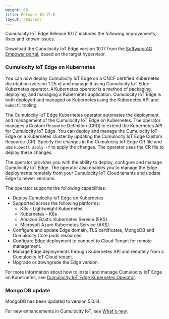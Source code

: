 ```yaml
---
weight: 60
title: Release 10.17.0
layout: redirect
---
```


Cumulocity IoT Edge Release 10.17, includes the following improvements, fixes and known issues.

Download the Cumulocity IoT Edge version 10.17 from the [Software AG Empower portal](https://empower.softwareag.com), based on the target hypervisor.

### Cumulocity IoT Edge on Kubernetes

You can now deploy Cumulocity IoT Edge on a CNCF certified Kubernetes distribution (version 1.25.x) and manage it using Cumulocity IoT Edge Kubernetes operator. A Kubernetes operator is a method of packaging, deploying, and managing a Kubernetes application. Cumulocity IoT Edge is both deployed and managed on Kubernetes using the Kubernetes API and `kubectl` tooling. 

The Cumulocity IoT Edge Kubernetes operator automates the deployment and management of the Cumulocity IoT Edge on Kubernetes. The operator manages a Custom Resource Definition (CRD) to extend the Kubernetes API for Cumulocity IoT Edge. You can deploy and manage the Cumulocity IoT Edge on a Kubernetes cluster by updating the Cumulocity IoT Edge Custom Resource (CR). Specify the changes in the Cumulocity IoT Edge CR file and use `kubectl apply -f` to apply the changes. The operator uses the CR file to deploy these changes.

The operator provides you with the ability to deploy, configure and manage Cumulocity IoT Edge. The operator also enables you to manage the Edge deployments remotely from your Cumulocity IoT Cloud tenants and update Edge to newer versions. 

The operator supports the following capabilities: 

- Deploy Cumulocity IoT Edge on Kubernetes
- Supported across the following platforms:
	- K3s - Lightweight Kubernetes
	- Kubernetes – K8s
	- Amazon Elastic Kubernetes Service (EKS).
	- Microsoft Azure Kubernetes Service (AKS). 
- Configure and update Edge domain, TLS certificates, MongoDB and Cumulocity Core pods resources.
- Configure Edge deployment to connect to Cloud Tenant for remote management.
- Manage Edge deployments through Kubernetes API and remotely from a Cumulocity IoT Cloud tenant.
- Upgrade or downgrade the Edge version. 

For more information about how to install and manage Cumulocity IoT Edge on Kubernetes, see [Cumulocity IoT Edge Kubernetes Operator](https://cumulocity.com/guides/k8-edge/k8-edge-introduction/).

### Mongo DB update

MongoDB has been updated to version 5.0.14.

<!-- ### Known issues

|<div style="width:100px">Ticket</div>|<div style="width:200px">Area</div>|Description
|:---|:---|:--- -->

For new enhancements in Cumulocity IoT, see [What's new](/release-10-17-0/whatsnew-10-17-0/).
